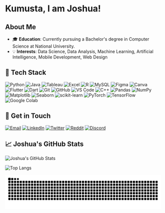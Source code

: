 # Kumusta, I am Joshua!

## About Me

- 🎓 **Education**: Currently pursuing a Bachelor's degree in Computer Science at National University.
- 💡 **Interests**: Data Science, Data Analysis, Machine Learning, Artificial Intelligence, Mobile Development, Web Design

## 🚀 Tech Stack

![Python](https://img.shields.io/badge/-Python-3776AB?style=for-the-badge&logo=python&logoColor=white)
![Java](https://img.shields.io/badge/-Java-007396?style=for-the-badge&logo=java&logoColor=white)
![Tableau](https://img.shields.io/badge/-Tableau-E97627?style=for-the-badge&logo=tableau&logoColor=white)
![Excel](https://img.shields.io/badge/-Excel-217346?style=for-the-badge&logo=microsoft-excel&logoColor=white)
![R](https://img.shields.io/badge/-R-276DC3?style=for-the-badge&logo=r&logoColor=white)
![MySQL](https://img.shields.io/badge/-MySQL-4479A1?style=for-the-badge&logo=mysql&logoColor=white)
![Figma](https://img.shields.io/badge/-Figma-F24E1E?style=for-the-badge&logo=Figma&logoColor=white)
![Canva](https://img.shields.io/badge/-Canva-00C4CC?style=for-the-badge&logo=Canva&logoColor=white)
![Flutter](https://img.shields.io/badge/Flutter-%2302569B.svg?style=for-the-badge&logo=Flutter&logoColor=white)
![Dart](https://img.shields.io/badge/Dart-%230175C2.svg?style=for-the-badge&logo=Dart&logoColor=white)
![Git](https://img.shields.io/badge/Git-%23F05033.svg?style=for-the-badge&logo=Git&logoColor=white)
![GitHub](https://img.shields.io/badge/GitHub-%23181717.svg?style=for-the-badge&logo=GitHub&logoColor=white)
![VS Code](https://img.shields.io/badge/VS%20Code-%23007ACC.svg?style=for-the-badge&logo=Visual%20Studio%20Code&logoColor=white)
![C++](https://img.shields.io/badge/C++-%2300599C.svg?style=for-the-badge&logo=c%2B%2B&logoColor=white)
![Pandas](https://img.shields.io/badge/Pandas-%23150458.svg?style=for-the-badge&logo=pandas&logoColor=white)
![NumPy](https://img.shields.io/badge/NumPy-%23013243.svg?style=for-the-badge&logo=numpy&logoColor=white)
![Matplotlib](https://img.shields.io/badge/Matplotlib-%23ffffff.svg?style=for-the-badge&logo=matplotlib&logoColor=black)
![Seaborn](https://img.shields.io/badge/Seaborn-%236b5b95.svg?style=for-the-badge&logo=python&logoColor=white)
![scikit-learn](https://img.shields.io/badge/scikit--learn-%23F7931E.svg?style=for-the-badge&logo=scikit-learn&logoColor=white)
![PyTorch](https://img.shields.io/badge/PyTorch-%23EE4C2C.svg?style=for-the-badge&logo=PyTorch&logoColor=white)
![TensorFlow](https://img.shields.io/badge/TensorFlow-%23FF6F00.svg?style=for-the-badge&logo=TensorFlow&logoColor=white)
![Google Colab](https://img.shields.io/badge/Colab-F9AB00.svg?style=for-the-badge&logo=googlecolab&color=525252)


## 📩 Get in Touch

[![Email](https://img.shields.io/badge/Email-madlangbayanjoshua.work@gmail.com-red?style=flat-square&logo=gmail)](mailto:madlangbayanjoshua.work@gmail.com)
[![LinkedIn](https://img.shields.io/badge/LinkedIn-joshuamanuel14-blue?style=flat-square&logo=linkedin)](https://linkedin.com/in/joshuamanuel14)
[![Twitter](https://img.shields.io/badge/Twitter-__joshuamanuelm-1DA1F2?style=flat-square&logo=twitter)](https://x.com/_joshuamanuelm)
[![Reddit](https://img.shields.io/badge/Reddit-Ok_Bridge_6669-FF4500?style=flat-square&logo=reddit)](https://www.reddit.com/user/Ok_Bridge_6669/)
[![Discord](https://img.shields.io/badge/Discord-owaaa14-5865F2?style=flat-square&logo=discord)](https://discord.com/users/YourUserID)


## 📈 Joshua's GitHub Stats

![Joshua's GitHub Stats](https://github-readme-stats.vercel.app/api?username=madlangbayanjp&show_icons=true&theme=github_dark)

![Top Langs](https://github-readme-stats.vercel.app/api/top-langs/?username=madlangbayanjp&layout=compact&theme=github_dark)

![snake gif](https://raw.githubusercontent.com/madlangbayanjp/madlangbayanjp/main/dist/snake.svg)



